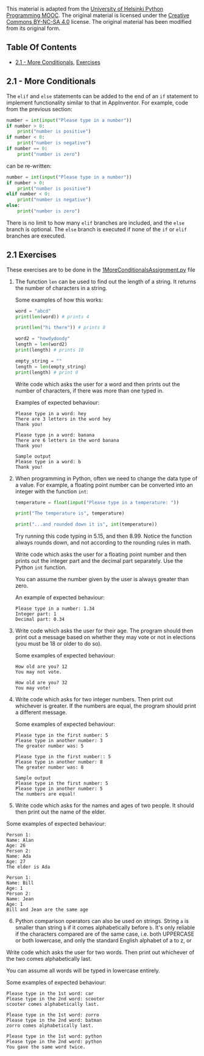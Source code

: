 This material is adapted from the [University of Helsinki Python Programming MOOC](https://programming-24.mooc.fi/). The original material is licensed under the [Creative Commons BY-NC-SA 4.0](https://creativecommons.org/licenses/by-nc-sa/4.0/deed) license. The original material has been modified from its original form.

## Table Of Contents

- [2.1 - More Conditionals](#21---more-conditionals), [Exercises](#21-exercises)

## 2.1 - More Conditionals

The `elif` and `else` statements can be added to the end of an `if` statement to implement functionality similar to that in AppInventor. For example, code from the previous section:

```python
number = int(input("Please type in a number"))
if number > 0:
    print("number is positive")
if number < 0:
    print("number is negative")
if number == 0:
    print("number is zero")
```

can be re-written:

```python
number = int(input("Please type in a number"))
if number > 0:
    print("number is positive")
elif number < 0:
    print("number is negative")
else:
    print("number is zero")
```

There is no limit to how many `elif` branches are included, and the `else` branch is optional. The `else` branch is executed if none of the `if` or `elif` branches are executed.

## 2.1 Exercises

These exercises are to be done in the [1MoreConditionalsAssignment.py](1MoreConditionalsAssignment.py) file

1. The function `len` can be used to find out the length of a string. It returns the number of characters in a string.

   Some examples of how this works:

   ```python
   word = "abcd"
   print(len(word)) # prints 4

   print(len("hi there")) # prints 8

   word2 = "howdydoody"
   length = len(word2)
   print(length) # prints 10

   empty_string = ""
   length = len(empty_string)
   print(length) # print 0
   ```

   Write code which asks the user for a word and then prints out the number of characters, if there was more than one typed in.

   Examples of expected behaviour:

   ```text
   Please type in a word: hey
   There are 3 letters in the word hey
   Thank you!
   ```

   ```text
   Please type in a word: banana
   There are 6 letters in the word banana
   Thank you!
   ```

   ```text
   Sample output
   Please type in a word: b
   Thank you!
   ```

2. When programming in Python, often we need to change the data type of a value. For example, a floating point number can be converted into an integer with the function `int`:

   ```python
   temperature = float(input("Please type in a temperature: "))

   print("The temperature is", temperature)

   print("...and rounded down it is", int(temperature))
   ```

   Try running this code typing in 5.15, and then 8.99. Notice the function always rounds down, and not according to the rounding rules in math.

   Write code which asks the user for a floating point number and then prints out the integer part and the decimal part separately. Use the Python `int` function.

   You can assume the number given by the user is always greater than zero.

   An example of expected behaviour:

   ```text
   Please type in a number: 1.34
   Integer part: 1
   Decimal part: 0.34
   ```

3. Write code which asks the user for their age. The program should then print out a message based on whether they may vote or not in elections (you must be 18 or older to do so).

   Some examples of expected behaviour:

   ```text
   How old are you? 12
   You may not vote.
   ```

   ```text
   How old are you? 32
   You may vote!
   ```

4. Write code which asks for two integer numbers. Then print out whichever is greater. If the numbers are equal, the program should print a different message.

   Some examples of expected behaviour:

   ```text
   Please type in the first number: 5
   Please type in another number: 3
   The greater number was: 5
   ```

   ```text
   Please type in the first number:: 5
   Please type in another number: 8
   The greater number was: 8
   ```

   ```text
   Sample output
   Please type in the first number: 5
   Please type in another number: 5
   The numbers are equal!
   ```

5. Write code which asks for the names and ages of two people. It should then print out the name of the elder.

Some examples of expected behaviour:

```text
Person 1:
Name: Alan
Age: 26
Person 2:
Name: Ada
Age: 27
The elder is Ada
```

```text
Person 1:
Name: Bill
Age: 1
Person 2:
Name: Jean
Age: 1
Bill and Jean are the same age
```

6. Python comparison operators can also be used on strings. String `a` is smaller than string `b` if it comes alphabetically before `b`. It's only reliable if the characters compared are of the same case, i.e. both UPPERCASE or both lowercase, and only the standard English alphabet of a to z, or

Write code which asks the user for two words. Then print out whichever of the two comes alphabetically last.

You can assume all words will be typed in lowercase entirely.

Some examples of expected behaviour:

```text
Please type in the 1st word: car
Please type in the 2nd word: scooter
scooter comes alphabetically last.
```

```text
Please type in the 1st word: zorro
Please type in the 2nd word: batman
zorro comes alphabetically last.
```

```text
Please type in the 1st word: python
Please type in the 2nd word: python
You gave the same word twice.
```
